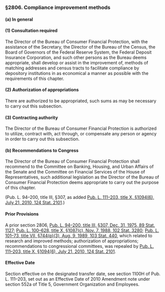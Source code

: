 ### §2806. Compliance improvement methods ###

[]()

#### (a) In general ####

[]()

#### (1) Consultation required ####

The Director of the Bureau of Consumer Financial Protection, with the assistance of the Secretary, the Director of the Bureau of the Census, the Board of Governors of the Federal Reserve System, the Federal Deposit Insurance Corporation, and such other persons as the Bureau deems appropriate, shall develop or assist in the improvement of, methods of matching addresses and census tracts to facilitate compliance by depository institutions in as economical a manner as possible with the requirements of this chapter.

[]()

#### (2) Authorization of appropriations ####

There are authorized to be appropriated, such sums as may be necessary to carry out this subsection.

[]()

#### (3) Contracting authority ####

The Director of the Bureau of Consumer Financial Protection is authorized to utilize, contract with, act through, or compensate any person or agency in order to carry out this subsection.

[]()

#### (b) Recommendations to Congress ####

The Director of the Bureau of Consumer Financial Protection shall recommend to the Committee on Banking, Housing, and Urban Affairs of the Senate and the Committee on Financial Services of the House of Representatives, such additional legislation as the Director of the Bureau of Consumer Financial Protection deems appropriate to carry out the purpose of this chapter.

(Pub. L. 94–200, title III, §307, as added [Pub. L. 111–203, title X, §1094(6), July 21, 2010, 124 Stat. 2101](/statviewer.htm?volume=124&page=2101).)

#### Prior Provisions ####

A prior section 2806, [Pub. L. 94–200, title III, §307, Dec. 31, 1975, 89 Stat. 1127](/statviewer.htm?volume=89&page=1127); [Pub. L. 100–628, title X, §1087(c), Nov. 7, 1988, 102 Stat. 3280](/statviewer.htm?volume=102&page=3280); [Pub. L. 101–73, title VII, §744(p)(3), Aug. 9, 1989, 103 Stat. 440](/statviewer.htm?volume=103&page=440), which related to research and improved methods; authorization of appropriations; recommendations to congressional committees, was repealed by [Pub. L. 111–203, title X, §1094(6), July 21, 2010, 124 Stat. 2101](/statviewer.htm?volume=124&page=2101).

#### Effective Date ####

Section effective on the designated transfer date, see section 1100H of Pub. L. 111–203, set out as an Effective Date of 2010 Amendment note under section 552a of Title 5, Government Organization and Employees.